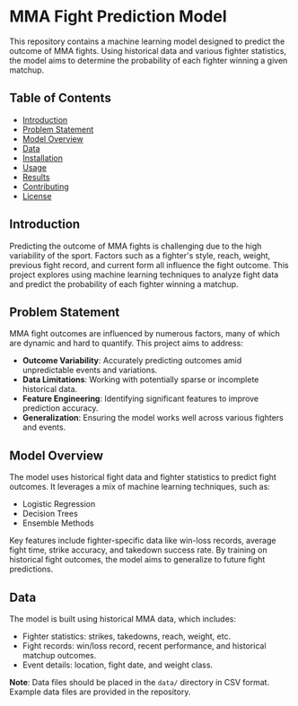 # MMA Fight Prediction Model

This repository contains a machine learning model designed to predict the outcome of MMA fights. Using historical data and various fighter statistics, the model aims to determine the probability of each fighter winning a given matchup. 

## Table of Contents
- [Introduction](#introduction)
- [Problem Statement](#problem-statement)
- [Model Overview](#model-overview)
- [Data](#data)
- [Installation](#installation)
- [Usage](#usage)
- [Results](#results)
- [Contributing](#contributing)
- [License](#license)

## Introduction

Predicting the outcome of MMA fights is challenging due to the high variability of the sport. Factors such as a fighter's style, reach, weight, previous fight record, and current form all influence the fight outcome. This project explores using machine learning techniques to analyze fight data and predict the probability of each fighter winning a matchup.

## Problem Statement

MMA fight outcomes are influenced by numerous factors, many of which are dynamic and hard to quantify. This project aims to address:
- **Outcome Variability**: Accurately predicting outcomes amid unpredictable events and variations.
- **Data Limitations**: Working with potentially sparse or incomplete historical data.
- **Feature Engineering**: Identifying significant features to improve prediction accuracy.
- **Generalization**: Ensuring the model works well across various fighters and events.

## Model Overview

The model uses historical fight data and fighter statistics to predict fight outcomes. It leverages a mix of machine learning techniques, such as:
- Logistic Regression
- Decision Trees
- Ensemble Methods

Key features include fighter-specific data like win-loss records, average fight time, strike accuracy, and takedown success rate. By training on historical fight outcomes, the model aims to generalize to future fight predictions.

## Data

The model is built using historical MMA data, which includes:
- Fighter statistics: strikes, takedowns, reach, weight, etc.
- Fight records: win/loss record, recent performance, and historical matchup outcomes.
- Event details: location, fight date, and weight class.

**Note**: Data files should be placed in the `data/` directory in CSV format. Example data files are provided in the repository.

